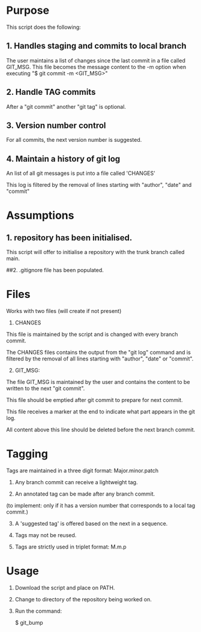 # Purpose

This script does the following:

## 1. Handles staging and commits to local branch

The user maintains a list of changes since the last commit in a file called GIT_MSG. This file becomes the message content to the -m option when executing "$ git commit -m <GIT_MSG>"

## 2. Handle TAG commits

After a "git commit" another "git tag" is optional.

## 3. Version number control

For all commits, the next version number is suggested. 

## 4. Maintain a history of git log

An list of all git messages is put into a file called 'CHANGES'

This log is filtered by the removal of lines starting with "author", "date" and "commit"

# Assumptions

 ## 1. repository has been initialised.

 This script will offer to initialise a repository with the trunk branch called main.

 ##2. .gitignore file has been populated.

# Files

 Works with two files (will create if not present)

1. CHANGES

This file is maintained by the script and is changed with every branch commit.

The CHANGES files contains the output from the "git log" command and is filtered by the removal of all lines starting with "author", "date" or "commit".

2. GIT_MSG:

The file GIT_MSG is maintained by the user and contains the content to be written to the next "git commit".

This file should be emptied after git commit to prepare for next commit.

This file receives a marker at the end to indicate what part appears in the git log.

All content above this line should be deleted before the next branch commit.

# Tagging

Tags are maintained in a three digit format: Major.minor.patch

1. Any branch commit can receive a lightweight tag.

2. An annotated tag can be made after any branch commit.

(to implement: only if it has a version number that corresponds to a local tag commit.)

3. A 'suggested tag' is offered based on the next in a sequence.

4. Tags may not be reused.

5. Tags are strictly used in triplet format: M.m.p

# Usage

1. Download the script and place on PATH.

2. Change to directory of the repository being worked on.

3. Run the command:

    $ git_bump


